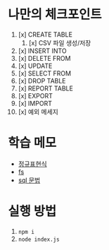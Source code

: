 # 나만의 체크포인트
1. [x] CREATE TABLE
   1. [x] CSV 파일 생성/저장
2. [x] INSERT INTO
3. [x] DELETE FROM
4. [x] UPDATE
5. [x] SELECT FROM
6. [x] DROP TABLE
7. [x] REPORT TABLE
8. [x] EXPORT
9. [x] IMPORT
10. [x] 예외 메세지


# 학습 메모
* [정규표현식](https://curryyou.tistory.com/234)
* [fs](https://opentutorials.org/module/938/7373)
* [sql 문법](https://been2.tistory.com/43)

# 실행 방법
1. `npm i`
2. `node index.js`